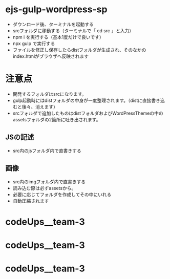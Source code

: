 # ejs-gulp-wordpress-sp

- ダウンロード後、ターミナルを起動する
- srcフォルダに移動する（ターミナルで「 cd src 」と入力）
- npm i を実行する（基本1度だけで良いです）
- npx gulp で実行する
- ファイルを修正し保存したらdistフォルダが生成され、そのなかのindex.htmlがブラウザへ反映されます

# 注意点

- 開発するフォルダはsrcになります。
- gulp起動時にはdistフォルダの中身が一度整理されます。（distに直接書き込むと後々、消えます）
- srcフォルダで追加したものはdistフォルダおよびWordPressThemeの中のassetsフォルダの2箇所に吐き出されます。


## JSの記述
- src内のjsフォルダ内で直書きする


## 画像
- src内のimgフォルダ内で直書きする
- 読み込む際は必ずassetsから。
- 必要に応じてフォルダを作成してその中にいれる
- 自動圧縮されます

# codeUps__team-3
# codeUps__team-3
# codeUps__team-3
